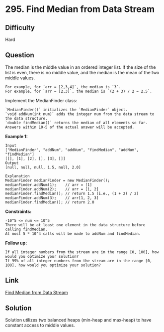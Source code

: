 # 295. Find Median from Data Stream

## Difficulty

Hard

## Question

The median is the middle value in an ordered integer list. If the size of the list is even, there is no middle value, and the median is the mean of the two middle values.

    For example, for `arr = [2,3,4]`, the median is `3`.
    For example, for `arr = [2,3]`, the median is `(2 + 3) / 2 = 2.5`.

Implement the MedianFinder class:

    `MedianFinder()` initializes the `MedianFinder` object.
    `void addNum(int num)` adds the integer num from the data stream to the data structure.
    `double findMedian()` returns the median of all elements so far. Answers within 10-5 of the actual answer will be accepted.

**Example 1:**

    Input
    ["MedianFinder", "addNum", "addNum", "findMedian", "addNum", "findMedian"]
    [[], [1], [2], [], [3], []]
    Output
    [null, null, null, 1.5, null, 2.0]

    Explanation
    MedianFinder medianFinder = new MedianFinder();
    medianFinder.addNum(1);    // arr = [1]
    medianFinder.addNum(2);    // arr = [1, 2]
    medianFinder.findMedian(); // return 1.5 (i.e., (1 + 2) / 2)
    medianFinder.addNum(3);    // arr[1, 2, 3]
    medianFinder.findMedian(); // return 2.0

**Constraints:**

    -10^5 <= num <= 10^5
    There will be at least one element in the data structure before calling findMedian.
    At most 5 * 10^4 calls will be made to addNum and findMedian.

**Follow up:**

    If all integer numbers from the stream are in the range [0, 100], how would you optimize your solution?
    If 99% of all integer numbers from the stream are in the range [0, 100], how would you optimize your solution?

## Link

[Find Median from Data Stream](https://leetcode.com/problems/find-median-from-data-stream/)

## Solution

Solution utilizes two balanced heaps (min-heap and max-heap) to have constant access to middle values.
